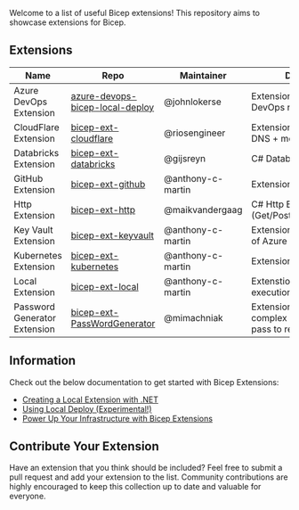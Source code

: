 Welcome to a  list of useful Bicep extensions! This repository aims to showcase extensions for Bicep.

## Extensions

| Name | Repo | Maintainer | Description |
|---|---|---|---|
| Azure DevOps Extension | [azure-devops-bicep-local-deploy](https://github.com/johnlokerse/azure-devops-bicep-local-deploy) | @johnlokerse | Extension for Azure DevOps resources |
| CloudFlare Extension | [bicep-ext-cloudflare](https://github.com/riosengineer/cloudflare-bicep-deploy) | @riosengineer | Extension for CloudFlare DNS + more
| Databricks Extension | [bicep-ext-databricks](https://github.com/Gijsreyn/bicep-ext-databricks) | @gijsreyn | C# Databricks extension |
| GitHub Extension | [bicep-ext-github](https://github.com/anthony-c-martin/bicep-ext-github) | @anthony-c-martin | Extension for Github |
| Http Extension | [bicep-ext-http](https://github.com/maikvandergaag/bicep-ext-http) | @maikvandergaag | C# Http Extension (Get/Post/Put/Patch/Delete) |
| Key Vault Extension | [bicep-ext-keyvault](https://github.com/anthony-c-martin/bicep-ext-keyvault) | @anthony-c-martin | Extension for the dataplane of Azure Key Vault|
| Kubernetes Extension | [bicep-ext-kubernetes](https://github.com/anthony-c-martin/bicep-ext-kubernetes) | @anthony-c-martin | Extension for Kubernetes |
| Local Extension | [bicep-ext-local](https://github.com/anthony-c-martin/bicep-ext-local) | @anthony-c-martin | Extenstion for local execution |
| Password Generator Extension| [bicep-ext-PassWordGenerator](https://github.com/mimachniak/bicep-ext-PassWordGenerator) | @mimachniak | Extension to generete complex password and pass to resources  |

## Information

Check out the below documentation to get started with Bicep Extensions:

* [Creating a Local Extension with .NET](https://github.com/Azure/bicep/blob/main/docs/experimental/local-deploy-dotnet-quickstart.md)
* [Using Local Deploy (Experimental!)](https://github.com/Azure/bicep/blob/main/docs/experimental/local-deploy.md)
* [Power Up Your Infrastructure with Bicep Extensions](https://msftplayground.com/2025/09/bicep-extensions)

## Contribute Your Extension

Have an extension that you think should be included? Feel free to submit a pull request and add your extension to the list. Community contributions are highly encouraged to keep this collection up to date and valuable for everyone.

